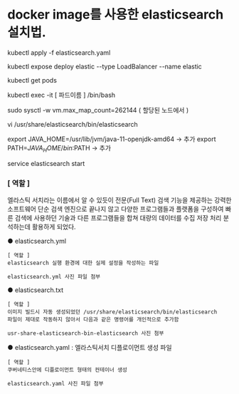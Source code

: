 # docker image를 사용한 elasticsearch 설치법.

kubectl apply -f elasticsearch.yaml

kubectl expose deploy elastic --type LoadBalancer --name elastic

kubectl get pods

kubectl exec -it [ 파드이름 ] /bin/bash

sudo sysctl -w vm.max_map_count=262144 ( 할당된 노드에서 )

vi /usr/share/elasticsearch/bin/elasticsearch

export JAVA_HOME=/usr/lib/jvm/java-11-openjdk-amd64  → 추가
export PATH=$JAVA_HOME/bin:$PATH  → 추가
 
service elasticsearch start

### [ 역할 ]
엘라스틱 서치라는 이름에서 알 수 있듯이 전문(Full Text) 검색 기능을 제공하는 강력한 소프트웨어
단순 검색 엔진으로 끝나지 않고 다양한 프로그램들과 플랫폼을 구성하여 
빠른 검색에 사용하던 기술과 다른 프로그램들을 합쳐 대량의 데이터를 수집 저장 처리 분석하는데 활용하게 되었다.


● elasticsearch.yml

    [ 역할 ]
    elasticsearch 실행 환경에 대한 실제 설정을 작성하는 파일

    elasticsearch.yml 사진 파일 첨부



● elasticsearch.txt

    [ 역할 ]
    이미지 빌드시 자동 생성되었던 /usr/share/elasticsearch/bin/elasticsearch
    파일이 제대로 작동하지 않아서 다음과 같은 명령어를 개인적으로 추가함

    usr-share-elasticsearch-bin-elasticsearch 사진 첨부


● elasticsearch.yaml : 엘라스틱서치 디플로이먼트 생성 파일

    [ 역할 ] 
    쿠버네티스안에 디플로이먼트 형태의 컨테이너 생성

    elasticsearch.yaml 사진 파일 첨부
